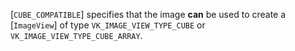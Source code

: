 [`CUBE_COMPATIBLE`] specifies that the image  **can** 
be used to create a [`ImageView`] of type
`VK_IMAGE_VIEW_TYPE_CUBE` or `VK_IMAGE_VIEW_TYPE_CUBE_ARRAY`.
